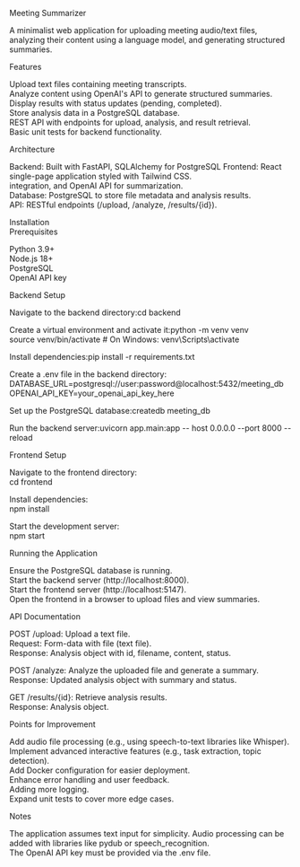 Meeting Summarizer  

A minimalist web application for uploading meeting audio/text files, analyzing their content using a language model, and generating structured summaries.  

Features

Upload text files containing meeting transcripts.  
Analyze content using OpenAI's API to generate structured summaries.  
Display results with status updates (pending, completed).  
Store analysis data in a PostgreSQL database.  
REST API with endpoints for upload, analysis, and result retrieval.  
Basic unit tests for backend functionality.  

Architecture

Backend: Built with FastAPI, SQLAlchemy for PostgreSQL 
Frontend: React single-page application styled with Tailwind CSS.  
integration, and OpenAI API for summarization.  
Database: PostgreSQL to store file metadata and analysis results.  
API: RESTful endpoints (/upload, /analyze, /results/{id}).  

Installation  
Prerequisites  

Python 3.9+  
Node.js 18+  
PostgreSQL  
OpenAI API key  

Backend Setup  

Navigate to the backend directory:cd backend  


Create a virtual environment and activate it:python -m venv venv  
source venv/bin/activate  # On Windows: venv\Scripts\activate  


Install dependencies:pip install -r requirements.txt  


Create a .env file in the backend directory:   DATABASE_URL=postgresql://user:password@localhost:5432/meeting_db  
OPENAI_API_KEY=your_openai_api_key_here  


Set up the PostgreSQL database:createdb meeting_db  


Run the backend server:uvicorn app.main:app -- host 0.0.0.0 --port 8000 --reload  

Frontend Setup  

Navigate to the frontend directory:  
cd frontend  


Install dependencies:  
npm install  


Start the development server:  
npm start  


Running the Application  

Ensure the PostgreSQL database is running.  
Start the backend server (http://localhost:8000).  
Start the frontend server (http://localhost:5147).  
Open the frontend in a browser to upload files and view summaries.  

API Documentation  

POST /upload: Upload a text file.  
Request: Form-data with file (text file).  
Response: Analysis object with id, filename, content, status.  


POST /analyze: Analyze the uploaded file and generate a summary.  
Response: Updated analysis object with summary and status.  


GET /results/{id}: Retrieve analysis results.  
Response: Analysis object.  



Points for Improvement  

Add audio file processing (e.g., using speech-to-text libraries like Whisper).  
Implement advanced interactive features (e.g., task extraction, topic detection).  
Add Docker configuration for easier deployment.  
Enhance error handling and user feedback.  
Adding more logging.  
Expand unit tests to cover more edge cases.  

Notes  

The application assumes text input for simplicity. Audio processing can be added with libraries like pydub or speech_recognition.  
The OpenAI API key must be provided via the .env file.  


